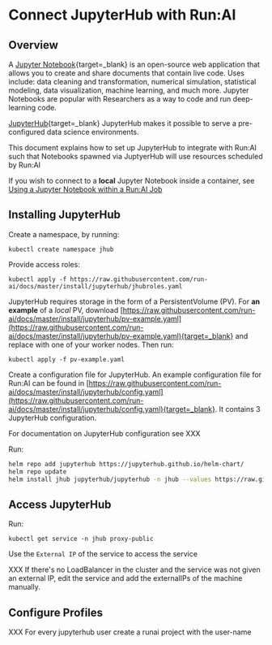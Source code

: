 # Connect JupyterHub with Run:AI


## Overview

A [Jupyter Notebook](https://jupyter.org){target=_blank} is an open-source web application that allows you to create and share documents that contain live code. Uses include: data cleaning and transformation, numerical simulation, statistical modeling, data visualization, machine learning, and much more. Jupyter Notebooks are popular with Researchers as a way to code and run deep-learning code. 

[JupyterHub](https://jupyter.org/hub){target=_blank} JupyterHub makes it possible to serve a pre-configured data science environments.

This document explains how to set up JupyterHub to integrate with Run:AI such that Notebooks spawned via JuptyerHub will use resources scheduled by Run:AI

If you wish to connect to a __local__ Jupyter Notebook inside a container, see [Using a Jupyter Notebook within a Run:AI Job](../../Researcher/tools/dev-jupyter.md) 


## Installing JupyterHub

Create a namespace, by running:

```
kubectl create namespace jhub
```

Provide access roles:

```
kubectl apply -f https://raw.githubusercontent.com/run-ai/docs/master/install/jupyterhub/jhubroles.yaml
```

JupyterHub requires storage in the form of a PersistentVolume (PV). For __an example__ of a _local_ PV, download [https://raw.githubusercontent.com/run-ai/docs/master/install/jupyterhub/pv-example.yaml](https://raw.githubusercontent.com/run-ai/docs/master/install/jupyterhub/pv-example.yaml){target=_blank} and replace <NODE-NAME> with one of your worker nodes. Then run:

```
kubectl apply -f pv-example.yaml 
```

Create a configuration file for JupyterHub. An example configuration file for Run:AI can be found in [https://raw.githubusercontent.com/run-ai/docs/master/install/jupyterhub/config.yaml](https://raw.githubusercontent.com/run-ai/docs/master/install/jupyterhub/config.yaml){target=_blank}. It contains 3 JupyterHub configuration. 

For documentation on JupyterHub configuration see XXX

Run:

``` bash 
helm repo add jupyterhub https://jupyterhub.github.io/helm-chart/
helm repo update
helm install jhub jupyterhub/jupyterhub -n jhub --values https://raw.githubusercontent.com/run-ai/docs/master/install/jupyterhub/config.yaml
```

## Access JupyterHub

Run:

```
kubectl get service -n jhub proxy-public
```

Use the `External IP` of the service to access the service

XXX If there's no LoadBalancer in the cluster and the service was not given an external IP, edit the service and add the externalIPs of the machine manually.


## Configure Profiles

XXX For every jupyterhub user create a runai project with the user-name
